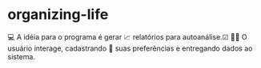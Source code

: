 # organizing-life
💻 A idéia para o programa é gerar 📈 relatórios para autoanálise.☑
🙎‍♂️ O usuário interage, cadastrando 📝 suas preferências e entregando dados ao sistema.
